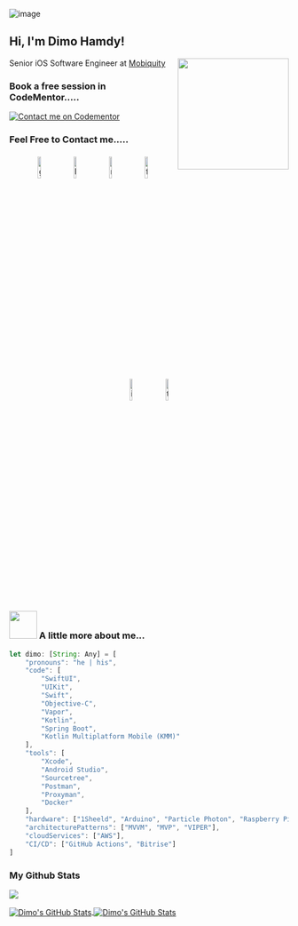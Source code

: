 ![image](https://user-images.githubusercontent.com/56738141/186486128-a67ee896-647f-4a1e-902d-30961b2b5c21.png)

<h2> Hi, I'm Dimo Hamdy!</h2>
<img  width="200" align='right' src="https://developer.apple.com/assets/elements/icons/xcode/xcode-128x128_2x.png">
<p>Senior iOS Software Engineer at <a href="https://www.Mobiquity.com/">Mobiquity</a>

### Book a free session in CodeMentor.....

<p align="center">


[![Contact me on Codementor](https://www.codementor.io/m-badges/dimohamdy/im-a-cm-b.svg)](https://www.codementor.io/@dimohamdy?refer=badge)

</p>

### Feel Free to Contact me.....

<p align="center">
	<a href="https://github.com/dimohamdy"><img alt="github" width="10%" style="padding:5px" src="https://img.icons8.com/bubbles/100/000000/github.png"/></a>
	<a href="https://www.linkedin.com/in/dimohamdy/"><img alt="linkedin" width="10%" style="padding:5px" src="https://img.icons8.com/bubbles/100/000000/linkedin.png"/></a>
    <a href="https://www.medium.com/dimohamdy/"><img alt="medium" width="10%" style="padding:5px" src="https://img.icons8.com/bubbles/200/medium-new.png"/></a>
	<a href="https://www.facebook.com/dimohamdy/"><img alt="facebook" width="10%" style="padding:5px" src="https://img.icons8.com/bubbles/100/000000/facebook-new.png"/></a>
	<a href="https://www.instagram.com/dimohamdy/"><img alt="instagram" width="10%" style="padding:5px" src="https://img.icons8.com/bubbles/100/000000/instagram.png"/></a>
	<a href="https://twitter/dimohamdy/"><img alt="twitter" width="10%" style="padding:5px" src="https://img.icons8.com/bubbles/100/000000/twitter-circled.png"/></a>

</p>

### <img src="https://media.giphy.com/media/VgCDAzcKvsR6OM0uWg/giphy.gif" width="50"> A little more about me...  

```javascript
let dimo: [String: Any] = [
    "pronouns": "he | his",
    "code": [
        "SwiftUI",
        "UIKit",
        "Swift",
        "Objective-C",
        "Vapor",
        "Kotlin",
        "Spring Boot",
        "Kotlin Multiplatform Mobile (KMM)"
    ],
    "tools": [
        "Xcode",
        "Android Studio",
        "Sourcetree",
        "Postman",
        "Proxyman",
        "Docker"
    ],
    "hardware": ["1Sheeld", "Arduino", "Particle Photon", "Raspberry Pi"],
    "architecturePatterns": ["MVVM", "MVP", "VIPER"],
    "cloudServices": ["AWS"],
    "CI/CD": ["GitHub Actions", "Bitrise"]
]
```

 
### My Github Stats

![](https://komarev.com/ghpvc/?username=dimohamdy&color=blueviolet)

<a href="https://github.com/dimohamdy/dimohamdy">
  <img align="center" src="https://github-readme-stats.vercel.app/api/top-langs/?username=dimohamdy&&show_icons=true&theme=gotham" alt="Dimo's GitHub Stats" />
</a>
<a href="https://github.com/dimohamdy/dimohamdy">
    <img align="center" src="https://github-readme-stats.vercel.app/api?username=dimohamdy&show_icons=true&theme=gotham" alt="Dimo's GitHub Stats">
</a>
